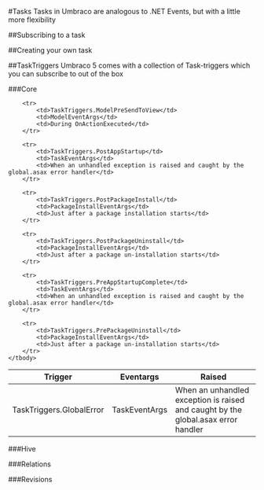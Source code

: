 #Tasks
Tasks in Umbraco are analogous to .NET Events, but with a little more flexibility

##Subscribing to a task


##Creating your own task

##TaskTriggers
Umbraco 5 comes with a collection of Task-triggers which you can subscribe to out of the box

###Core
<table class="grid">
	<tr>
		<th>Trigger</th>
		<th>Eventargs</th>
		<th>Raised</th>
	</tr>
	<tbody>
		<tr>
			<td>TaskTriggers.GlobalError</td>
			<td>TaskEventArgs</td>
			<td>When an unhandled exception is raised and caught by the global.asax error handler</td>
		</tr>

		<tr>
			<td>TaskTriggers.ModelPreSendToView</td>
			<td>ModelEventArgs</td>
			<td>During OnActionExecuted</td>
		</tr>

		<tr>
			<td>TaskTriggers.PostAppStartup</td>
			<td>TaskEventArgs</td>
			<td>When an unhandled exception is raised and caught by the global.asax error handler</td>
		</tr>

		<tr>
			<td>TaskTriggers.PostPackageInstall</td>
			<td>PackageInstallEventArgs</td>
			<td>Just after a package installation starts</td>
		</tr>

		<tr>
			<td>TaskTriggers.PostPackageUninstall</td>
			<td>PackageInstallEventArgs</td>
			<td>Just after a package un-installation starts</td>
		</tr>

		<tr>
			<td>TaskTriggers.PreAppStartupComplete</td>
			<td>TaskEventArgs</td>
			<td>When an unhandled exception is raised and caught by the global.asax error handler</td>
		</tr>

		<tr>
			<td>TaskTriggers.PrePackageUninstall</td>
			<td>PackageInstallEventArgs</td>
			<td>Just after a package un-installation starts</td>
		</tr>
	</tbody>
</table>









###Hive

###Relations


###Revisions
